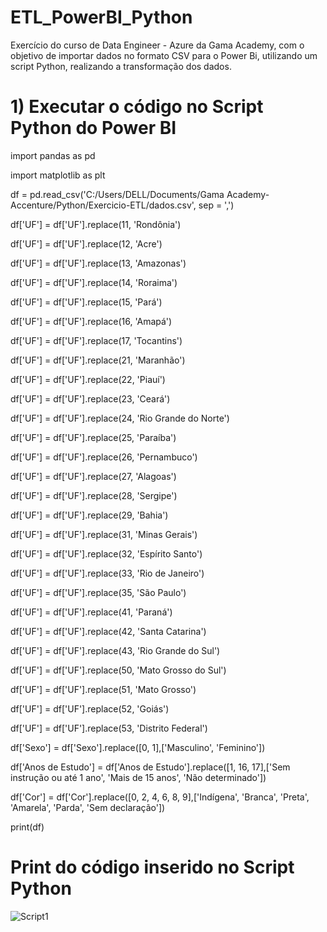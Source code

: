 # ETL_PowerBI_Python
Exercício do curso de Data Engineer - Azure da Gama Academy, com o objetivo de importar dados no formato CSV para o Power Bi, utilizando um script Python, realizando a transformação dos dados.

# 1) Executar o código no Script Python do Power BI

import pandas as pd

import matplotlib as plt

df = pd.read_csv('C:/Users/DELL/Documents/Gama Academy-Accenture/Python/Exercicio-ETL/dados.csv', sep = ',')

df['UF'] = df['UF'].replace(11, 'Rondônia')

df['UF'] = df['UF'].replace(12, 'Acre')

df['UF'] = df['UF'].replace(13, 'Amazonas')

df['UF'] = df['UF'].replace(14, 'Roraima')

df['UF'] = df['UF'].replace(15, 'Pará')

df['UF'] = df['UF'].replace(16, 'Amapá')

df['UF'] = df['UF'].replace(17, 'Tocantins')

df['UF'] = df['UF'].replace(21, 'Maranhão')

df['UF'] = df['UF'].replace(22, 'Piauí')

df['UF'] = df['UF'].replace(23, 'Ceará')

df['UF'] = df['UF'].replace(24, 'Rio Grande do Norte')

df['UF'] = df['UF'].replace(25, 'Paraíba')

df['UF'] = df['UF'].replace(26, 'Pernambuco')

df['UF'] = df['UF'].replace(27, 'Alagoas')

df['UF'] = df['UF'].replace(28, 'Sergipe')

df['UF'] = df['UF'].replace(29, 'Bahia')

df['UF'] = df['UF'].replace(31, 'Minas Gerais')

df['UF'] = df['UF'].replace(32, 'Espírito Santo')

df['UF'] = df['UF'].replace(33, 'Rio de Janeiro')

df['UF'] = df['UF'].replace(35, 'São Paulo')

df['UF'] = df['UF'].replace(41, 'Paraná')

df['UF'] = df['UF'].replace(42, 'Santa Catarina')

df['UF'] = df['UF'].replace(43, 'Rio Grande do Sul')

df['UF'] = df['UF'].replace(50, 'Mato Grosso do Sul')

df['UF'] = df['UF'].replace(51, 'Mato Grosso')

df['UF'] = df['UF'].replace(52, 'Goiás')

df['UF'] = df['UF'].replace(53, 'Distrito Federal')

df['Sexo'] = df['Sexo'].replace([0, 1],['Masculino', 'Feminino'])

df['Anos de Estudo'] = df['Anos de Estudo'].replace([1, 16, 17],['Sem instrução ou até 1 ano', 'Mais de 15 anos', 'Não determinado'])

df['Cor'] = df['Cor'].replace([0, 2, 4, 6, 8, 9],['Indígena', 'Branca', 'Preta', 'Amarela', 'Parda', 'Sem declaração'])

print(df)

# Print do código inserido no Script Python
![Script1](https://user-images.githubusercontent.com/121309155/221641723-9f5945c6-15f7-407d-8d6f-c7d14811235b.jpg)
